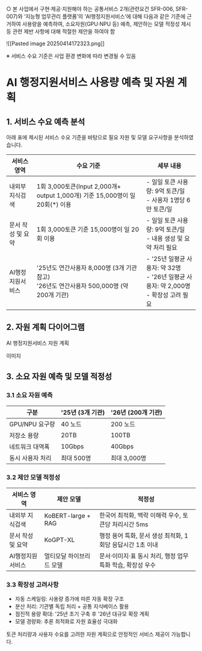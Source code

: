 ○ 본 사업에서 구현·제공·지원해야 하는 공통서비스 2개(관련요건 SFR-006, SFR-007)와 ‘지능형 업무관리 플랫폼’의 ‘AI행정지원서비스‘에 대해 다음과 같은 기준에 근거하여 사용량을 예측하여, 소요자원(GPU·NPU 등) 예측, 제안하는 모델 적정성 제시 등 관련 제반 사항에 대해 적절한 제안을 하여야 함 

![[Pasted image 20250414172323.png]]

※ 서비스 수요 기준은 사업 환경 변화에 따라 변경될 수 있음


# AI 행정지원서비스 사용량 예측 및 자원 계획

## 1. 서비스 수요 예측 분석

아래 표에 제시된 서비스 수요 기준을 바탕으로 필요 자원 및 모델 요구사항을 분석하였습니다.

|서비스 영역|수요 기준|세부 내용|
|---|---|---|
|내외부 지식검색|1회 3,000토큰(Input 2,000개+ output 1,000개) 기준 15,000명이 일 20회(*) 이용|- 일일 토큰 사용량: 9억 토큰/일<br>- 사용자 1명당 6만 토큰/일|
|문서 작성 및 요약|1회 3,000토큰 기준 15,000명이 일 20회 이용|- 일일 토큰 사용량: 9억 토큰/일<br>- 내용 생성 및 요약 처리 필요|
|AI행정지원서비스|'25년도 연간사용자 8,000명 (3개 기관 참고)<br>'26년도 연간사용자 500,000명 (약 200개 기관)|- '25년 일평균 사용자: 약 32명<br>- '26년 일평균 사용자: 약 2,000명<br>- 확장성 고려 필요|

## 2. 자원 계획 다이어그램

AI 행정지원서비스 자원 계획

이미지 

## 3. 소요 자원 예측 및 모델 적정성

### 3.1 소요 자원 예측

|구분|'25년 (3개 기관)|'26년 (200개 기관)|
|---|---|---|
|GPU/NPU 요구량|40 노드|200 노드|
|저장소 용량|20TB|100TB|
|네트워크 대역폭|10Gbps|40Gbps|
|동시 사용자 처리|최대 500명|최대 3,000명|

### 3.2 제안 모델 적정성

|서비스 영역|제안 모델|적정성|
|---|---|---|
|내외부 지식검색|KoBERT-large + RAG|한국어 최적화, 맥락 이해력 우수, 토큰당 처리시간 5ms|
|문서 작성 및 요약|KoGPT-XL|행정 용어 특화, 문서 생성 최적화, 1회당 응답시간 1초 이내|
|AI행정지원서비스|멀티모달 하이브리드 모델|문서·이미지·표 동시 처리, 행정 업무 특화 학습, 확장성 우수|

### 3.3 확장성 고려사항

- 자동 스케일링: 사용량 증가에 따른 자동 확장 구조
- 분산 처리: 기관별 독립 처리 + 공통 지식베이스 활용
- 점진적 용량 확대: '25년 초기 구축 후 '26년 대규모 확장 계획
- 모델 경량화: 추론 최적화로 자원 효율성 극대화

토큰 처리량과 사용자 수요를 고려한 자원 계획으로 안정적인 서비스 제공이 가능합니다.